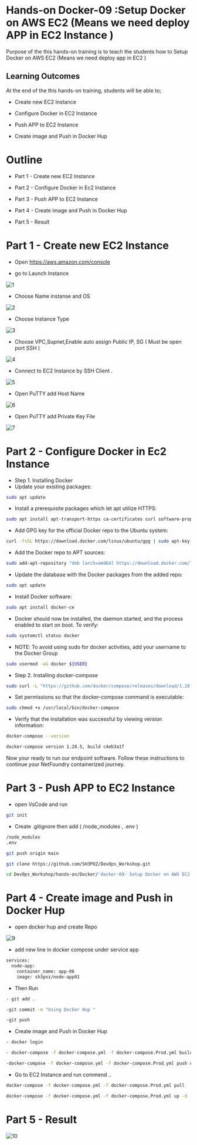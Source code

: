 # Hands-on Docker-09 :Setup Docker on AWS EC2 (Means we need deploy APP in EC2 Instance )
 

Purpose of the this hands-on training is to teach the students how to Setup Docker on AWS EC2 (Means we need deploy app in EC2 ) 

## Learning Outcomes

At the end of the this hands-on training, students will be able to;

- Create new EC2 Instance

- Configure Docker in EC2 Instance

- Push APP to EC2 Instance

- Create image and Push in Docker Hup 


# Outline
- Part 1 - Create new EC2 Instance

- Part 2 - Configure Docker in Ec2 Instance

- Part 3 - Push APP to EC2 Instance

- Part 4 - Create image and Push in Docker Hup 

- Part 5 - Result


# Part 1 - Create new EC2 Instance

- Open https://aws.amazon.com/console  

- go to Launch Instance

![1](https://user-images.githubusercontent.com/111190149/229000030-1c53fbd4-d90d-44cd-ba60-109a0e0fa98b.jpg)


- Choose Name instanse and OS

![2](https://user-images.githubusercontent.com/111190149/228996648-2e3fa0ae-c3e8-4be5-8e78-1cdbc10a6737.jpg)

- Choose Instance Type

![3](https://user-images.githubusercontent.com/111190149/228996841-07fa2618-e401-469a-b7fb-572ac0e375ff.jpg)

- Choose VPC,Supnet,Enable auto assign Public IP, SG ( Must be open port SSH )

![4](https://user-images.githubusercontent.com/111190149/228997040-220845d2-6825-43c3-be94-dc7faac27db5.jpg)

- Connect to EC2 Instance by SSH Client  .

![5](https://user-images.githubusercontent.com/111190149/228997150-9b990060-10fa-4084-b872-0db3c793de87.jpg)

- Open PuTTY add Host Name

![6](https://user-images.githubusercontent.com/111190149/228997236-4ba6ceec-e29b-4d2c-b964-abe67fceaa2d.jpg)

- Open PuTTY add Private Key File 

![7](https://user-images.githubusercontent.com/111190149/228997328-c212efe2-e542-4609-86b5-5cff195f7cb9.jpg)

# Part 2 - Configure Docker in Ec2 Instance

- Step 1. Installing Docker   
- Update your existing packages:

```bash
sudo apt update
```
- Install a prerequisite packages which let apt utilize HTTPS:
```bash
sudo apt install apt-transport-https ca-certificates curl software-properties-common
```
- Add GPG key for the official Docker repo to the Ubuntu system:

```bash
curl -fsSL https://download.docker.com/linux/ubuntu/gpg | sudo apt-key add -
```
- Add the Docker repo to APT sources:

```bash
sudo add-apt-repository "deb [arch=amd64] https://download.docker.com/linux/ubuntu focal stable"
```
- Update the  database with the Docker packages from the added repo:

```bash
sudo apt update
```

- Install Docker software:

```bash
sudo apt install docker-ce
```
- Docker should now be installed, the daemon started, and the process enabled to start on boot. To verify:

```bash
sudo systemctl status docker
 ```
- NOTE: To avoid using sudo for docker activities, add your username to the Docker Group

```bash
sudo usermod -aG docker ${USER}
 ```
- Step 2. Installing docker-compose

```bash
sudo curl -L "https://github.com/docker/compose/releases/download/1.28.5/docker-compose-$(uname -s)-$(uname -m)" -o /usr/local/bin/docker-compose
```
- Set permissions so that the docker-compose command is executable:

```bash
sudo chmod +x /usr/local/bin/docker-compose
```
- Verify that the installation was successful by viewing version information:

```bash
docker-compose --version
```

```bash
docker-compose version 1.28.5, build c4eb3a1f
```
Now your ready to run our endpoint software. Follow these instructions to continue your NetFoundry containerized journey.

 
# Part 3 - Push APP to EC2 Instance

- open VsCode and run
```bash
git init 
```
- Create .gitignore then add ( /node_modules , .env )
```bash
/node_modules
.env
```
```bash
git push origin main
```
```bash
git clone https://github.com/SH3POZ/DevOps_Workshop.git
```
```bash
cd DevOps_Workshop/hands-on/Docker/'docker-09- Setup Docker on AWS EC2 ( Means we need deploy app in EC2 )'
```
# Part 4 - Create image and Push in Docker Hup 
- open docker hup and create Repo

![9](https://user-images.githubusercontent.com/111190149/228999079-64f614a9-3edc-4ff6-9845-1f372f537289.jpg)

- add new line in docker compose under service app 

```bash
services:
  node-app:
    container_name: app-06
    image: sh3poz/node-app01
```
- Then Run

```bash
- git add .
```

```bash
-git commit -m "Using Docker Hup "
```

```bash
-git push
```
- Create image and Push in Docker Hup 

```bash
- docker login 
```

```bash
- docker-compose -f docker-compose.yml -f docker-compose.Prod.yml build
```

```bash
-docker-compose -f docker-compose.yml -f docker-compose.Prod.yml push node-app
```
- Go to EC2 Instance and run commend ..

```bash
docker-compose -f docker-compose.yml -f docker-compose.Prod.yml pull
```


```bash
docker-compose -f docker-compose.yml -f docker-compose.Prod.yml up -d
```
# Part 5 - Result 


![10](https://user-images.githubusercontent.com/111190149/228999763-ab66f54d-0b46-4fb6-9faf-dda6cd543359.jpg)













